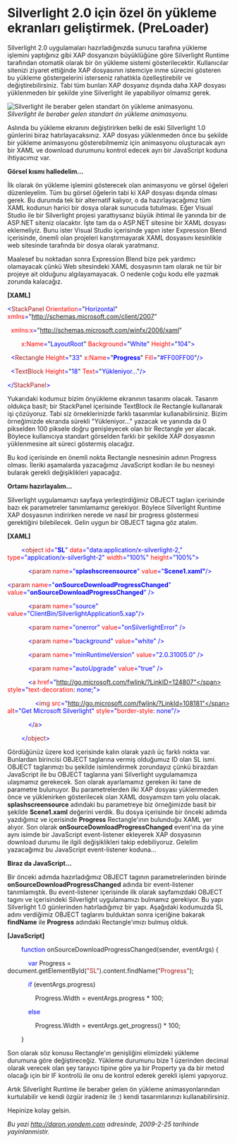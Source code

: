# Silverlight 2.0 için özel ön yükleme ekranları geliştirmek. (PreLoader) 

Silverlight 2.0 uygulamaları hazırladığınızda sunucu tarafına yükleme
işlemini yaptığınız gibi XAP dosyanızın büyüklüğüne göre Silverlight
Runtime tarafından otomatik olarak bir ön yükleme sistemi
gösterilecektir. Kullanıcılar sitenizi ziyaret ettiğinde XAP dosyasının
istemciye inme sürecini gösteren bu yükleme göstergelerini isterseniz
rahatlıkla özelleştirebilir ve değiştirebilirsiniz. Tabi tüm bunları XAP
dosyanız dışında daha XAP dosyası yüklenmeden bir şekilde yine
Silverlight ile yapabiliyor olmamız gerek.

![Silverlight ile beraber gelen standart ön yükleme
animasyonu.](media/Silverlight_2_0_icin_ozel_on_yukleme_ekranlari_gelistirmek_PreLoader/25022009_1.jpg)\
*Silverlight ile beraber gelen standart ön yükleme animasyonu.*

Aslında bu yükleme ekranını değiştirirken belki de eski Silverlight 1.0
günlerini biraz hatırlayacaksınız. XAP dosyası yüklenmeden önce bu
şekilde bir yükleme animasyonu gösterebilmemiz için animasyonu
oluşturacak ayrı bir XAML ve download durumunu kontrol edecek ayrı bir
JavaScript koduna ihtiyacımız var.

**Görsel kısmı halledelim...**

İlk olarak ön yükleme işlemini gösterecek olan animasyonu ve görsel
öğeleri düzenleyelim. Tüm bu görsel öğelerin tabi ki XAP dosyası dışında
olması gerek. Bu durumda tek bir alternatif kalıyor, o da
hazırlayacağımız tüm XAML kodunun harici bir dosya olarak sunucuda
tutulması. Eğer Visual Studio ile bir Silverlight projesi yarattıysanız
büyük ihtimal ile yanında bir de ASP.NET siteniz olacaktır. İşte tam da
o ASP.NET sitesine bir XAML dosyası eklemeliyiz. Bunu ister Visual
Studio içerisinde yapın ister Expression Blend içerisinde, önemli olan
projeleri karıştırmayarak XAML dosyasını kesinlikle web sitesinde
tarafında bir dosya olarak yaratmanız.

Maalesef bu noktadan sonra Expression Blend bize pek yardımcı olamayacak
çünkü Web sitesindeki XAML dosyasının tam olarak ne tür bir projeye ait
olduğunu algılayamayacak. O nedenle çoğu kodu elle yazmak zorunda
kalacağız.

**[XAML]**

<span style="color: blue;">\<</span><span
style="color: #a31515;">StackPanel</span><span style="color: blue;">
</span><span style="color: red;">Orientation</span><span
style="color: blue;">=</span>"<span
style="color: blue;">Horizontal</span>"<span style="color: blue;">
</span><span style="color: red;">xmlns</span><span
style="color: blue;">=</span>"<span
style="color: blue;">http://schemas.microsoft.com/client/2007</span>"

<span style="color: blue;">  </span><span
style="color: red;">xmlns:x</span><span
style="color: blue;">=</span>"<span
style="color: blue;">http://schemas.microsoft.com/winfx/2006/xaml</span>"

<span style="color: blue;">        </span><span
style="color: red;">x:Name</span><span
style="color: blue;">=</span>"<span
style="color: blue;">LayoutRoot</span>"<span style="color: blue;">
</span><span style="color: red;">Background</span><span
style="color: blue;">=</span>"<span
style="color: blue;">White</span>"<span style="color: blue;">
</span><span style="color: red;">Height</span><span
style="color: blue;">=</span>"<span
style="color: blue;">104</span>"<span style="color: blue;">\></span>

<span style="color: blue;">  \<</span><span
style="color: #a31515;">Rectangle</span><span style="color: blue;">
</span><span style="color: red;">Height</span><span
style="color: blue;">=</span>"<span style="color: blue;">33</span>"<span
style="color: blue;"> </span><span
style="color: red;">x:Name</span><span
style="color: blue;">=</span>"<span
style="color: blue;">**Progress**</span>"<span style="color: blue;">
</span><span style="color: red;">Fill</span><span
style="color: blue;">=</span>"<span
style="color: blue;">\#FF00FF00</span>"<span
style="color: blue;">/\></span>

<span style="color: blue;">  \<</span><span
style="color: #a31515;">TextBlock</span><span style="color: blue;">
</span><span style="color: red;">Height</span><span
style="color: blue;">=</span>"<span style="color: blue;">18</span>"<span
style="color: blue;"> </span><span style="color: red;">Text</span><span
style="color: blue;">=</span>"<span
style="color: blue;">Yükleniyor...</span>"<span
style="color: blue;">/\></span>

<span style="color: blue;">\</</span><span
style="color: #a31515;">StackPanel</span><span
style="color: blue;">\></span>

Yukarıdaki kodumuz bizim önyükleme ekranının tasarımı olacak. Tasarım
oldukça basit; bir StackPanel içerisinde TextBlock ile Rectangle
kullanarak işi çözüyoruz. Tabi siz örneklerinizde farklı tasarımlar
kullanabilirsiniz. Bizim örneğimizde ekranda sürekli "Yükleniyor..."
yazacak ve yanında da 0 pikselden 100 piksele doğru genişleyecek olan
bir Rectangle yer alacak. Böylece kullanıcıya standart görselden farklı
bir şekilde XAP dosyasının  yüklenmesine ait süreci göstermiş olacağız.

Bu kod içerisinde en önemli nokta Rectangle nesnesinin adının Progress
olması. İleriki aşamalarda yazacağımız JavaScript kodları ile bu nesneyi
bularak gerekli değişiklikleri yapacağız.

**Ortamı hazırlayalım...**

Silverlight uygulamamızı sayfaya yerleştirdiğimiz OBJECT tagları
içerisinde bazı ek parametreler tanımlamamız gerekiyor. Böylece
Silverlight Runtime XAP dosyasının indirirken nerede ve nasıl bir
progress göstermesi gerektiğini bilebilecek. Gelin uygun bir OBJECT
tagına göz atalım.

**[XAML]**

        <span style="color: blue;">\<</span><span
style="color: #a31515;">object</span> <span
style="color: red;">id</span><span style="color: blue;">="**SL**"</span>
<span style="color: red;">data</span><span
style="color: blue;">="data:application/x-silverlight-2,"</span> <span
style="color: red;">type</span><span
style="color: blue;">="application/x-silverlight-2"</span> <span
style="color: red;">width</span><span
style="color: blue;">="100%"</span> <span
style="color: red;">height</span><span
style="color: blue;">="100%"\></span>

            <span style="color: blue;">\<</span><span
style="color: #a31515;">param</span> <span
style="color: red;">name</span><span
style="color: blue;">="**splashscreensource**"</span> <span
style="color: red;">value</span><span
style="color: blue;">="**Scene1.xaml"**/\></span>   

<span style="color: blue;">\<</span><span
style="color: #a31515;">param</span> <span
style="color: red;">name</span><span
style="color: blue;">="**onSourceDownloadProgressChanged**"</span> <span
style="color: red;">value</span><span
style="color: blue;">="**onSourceDownloadProgressChanged**"</span> <span
style="color: blue;">/\></span>

            <span style="color: blue;">\<</span><span
style="color: #a31515;">param</span> <span
style="color: red;">name</span><span
style="color: blue;">="source"</span> <span
style="color: red;">value</span><span
style="color: blue;">="ClientBin/SilverlightApplication5.xap"/\></span>

            <span style="color: blue;">\<</span><span
style="color: #a31515;">param</span> <span
style="color: red;">name</span><span
style="color: blue;">="onerror"</span> <span
style="color: red;">value</span><span
style="color: blue;">="onSilverlightError"</span> <span
style="color: blue;">/\></span>

            <span style="color: blue;">\<</span><span
style="color: #a31515;">param</span> <span
style="color: red;">name</span><span
style="color: blue;">="background"</span> <span
style="color: red;">value</span><span
style="color: blue;">="white"</span> <span
style="color: blue;">/\></span>

            <span style="color: blue;">\<</span><span
style="color: #a31515;">param</span> <span
style="color: red;">name</span><span
style="color: blue;">="minRuntimeVersion"</span> <span
style="color: red;">value</span><span
style="color: blue;">="2.0.31005.0"</span> <span
style="color: blue;">/\></span>

            <span style="color: blue;">\<</span><span
style="color: #a31515;">param</span> <span
style="color: red;">name</span><span
style="color: blue;">="autoUpgrade"</span> <span
style="color: red;">value</span><span
style="color: blue;">="true"</span> <span
style="color: blue;">/\></span>

            <span style="color: blue;">\<</span><span
style="color: #a31515;">a</span> <span
style="color: red;">href</span><span
style="color: blue;">="http://go.microsoft.com/fwlink/?LinkID=124807"</span>
<span style="color: red;">style</span><span
style="color: blue;">="</span><span
style="color: red;">text-decoration</span>: <span
style="color: blue;">none</span>;<span style="color: blue;">"\></span>

                <span style="color: blue;">\<</span><span
style="color: #a31515;">img</span> <span
style="color: red;">src</span><span
style="color: blue;">="http://go.microsoft.com/fwlink/?LinkId=108181"</span>
<span style="color: red;">alt</span><span style="color: blue;">="Get
Microsoft Silverlight"</span> <span
style="color: red;">style</span><span
style="color: blue;">="</span><span
style="color: red;">border-style</span>: <span
style="color: blue;">none"/\></span>

            <span style="color: blue;">\</</span><span
style="color: #a31515;">a</span><span style="color: blue;">\></span>

        <span style="color: blue;">\</</span><span
style="color: #a31515;">object</span><span
style="color: blue;">\></span>

Gördüğünüz üzere kod içerisinde kalın olarak yazılı üç farklı nokta var.
Bunlardan birincisi OBJECT taglarına vermiş olduğumuz ID olan SL ismi.
OBJECT taglarımızı bu şekilde isimlendirmek zorundayız çünkü birazdan
JavaScript ile bu OBJECT taglarına yani Silverlight uygulamamıza
ulaşmamız gerekecek. Son olarak ayarlamamız gereken iki tane de
parametre bulunuyor. Bu parametrelerden ilki XAP dosyası yüklenmeden
önce ve yüklenirken gösterilecek olan XAML dosyamızın tam yolu olacak.
**splashscreensource** adındaki bu parametreye biz örneğimizde basit bir
şekilde **Scene1.xaml** değerini verdik. Bu dosya içerisinde bir önceki
adımda yazdığımız ve içerisinde **Progress** Rectangle'ının bulunduğu
XAML yer alıyor. Son olarak **onSourceDownloadProgressChanged**
event'ına da yine aynı isimde bir JavaScript event-listener ekleyerek
XAP dosyasının download durumu ile ilgili değişiklikleri takip
edebiliyoruz. Gelelim yazacağımız bu JavaScript event-listener koduna...

**Biraz da JavaScript...**

Bir önceki adımda hazırladığımız OBJECT tagının parametrelerinden
birinde **onSourceDownloadProgressChanged** adında bir event-listener
tanımlamıştık. Bu event-listener içerisinde ilk olarak sayfamızdaki
OBJECT tagını ve içerisindeki Silverlight uygulamamızı bulmamız
gerekiyor. Bu yapı Silverlight 1.0 günlerinden hatırladığımız bir yapı.
Aşağıdaki kodumuzda SL adını verdiğimiz OBJECT taglarını bulduktan sonra
içeriğine bakarak **findName** ile **Progress** adındaki Rectangle'ımızı
bulmuş olduk.

**[JavaScript]**

        <span style="color: blue;">function</span>
onSourceDownloadProgressChanged(sender, eventArgs) {

            <span style="color: blue;">var</span> Progress =
document.getElementById(<span
style="color: #a31515;">"SL"</span>).content.findName(<span
style="color: #a31515;">"Progress"</span>);

            <span style="color: blue;">if</span> (eventArgs.progress)

                Progress.Width = eventArgs.progress \* 100;

            <span style="color: blue;">else</span>

                Progress.Width = eventArgs.get\_progress() \* 100;

        }

Son olarak söz konusu Rectangle'ın genişliğini elimizdeki yükleme
durumuna göre değiştireceğiz. Yükleme durumunu bize 1 üzerinden decimal
olarak verecek olan şey tarayıcı tipine göre ya bir Property ya da bir
metod olacağı için bir IF kontrolü ile onu de kontrol ederek gerekli
işlemi yapıyoruz.

Artık Silverlight Runtime ile beraber gelen ön yükleme animasyonlarından
kurtulabilir ve kendi özgür iradeniz ile :) kendi tasarımlarınızı
kullanabilirsiniz.

Hepinize kolay gelsin.


*Bu yazi http://daron.yondem.com adresinde, 2009-2-25 tarihinde yayinlanmistir.*